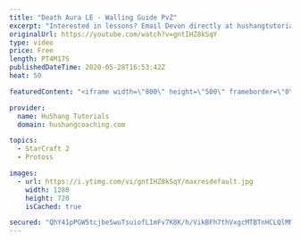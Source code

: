 ```yaml
---
title: "Death Aura LE - Walling Guide PvZ"
excerpt: "Interested in lessons? Email Devon directly at hushangtutorials@outlook.com ------------------------------------------------------------------------------------------------------- Want to support HuShang Tutorials directly? Patreon is a website where you can contribute a monthly donation that will help"
originalUrl: https://youtube.com/watch?v=gntIHZ8kSqY
type: video
price: Free
length: PT4M17S
publishedDateTime: 2020-05-28T16:53:42Z
heat: 50

featuredContent: "<iframe width=\"800\" height=\"500\" frameborder=\"0\" src=\"https://www.youtube.com/embed/gntIHZ8kSqY\" allow=\"accelerometer; autoplay; encrypted-media; gyroscope; picture-in-picture\" allowfullscreen></iframe>"

provider:
  name: HuShang Tutorials
  domain: hushangcoaching.com

topics:
  - StarCraft 2
  - Protoss

images:
  - url: https://i.ytimg.com/vi/gntIHZ8kSqY/maxresdefault.jpg
    width: 1280
    height: 720
    isCached: true

secured: "QhY41pPGW5tcjbeSwuTsuiofL1mFv7K8K/h/VikBFh7thVxgcMTBTnHCLQlMNJczkkyN7BGbkHwG09psySB6ciSopgyKWolv0VMeqnBp5/DfYOvdBqFM7Chj489gPiEi5NvZszksltoJP3nyLTe344OU6KCwyWmQ4wXGf/r/9qpEHFk88Qg3T/FeojD00AvuNsPs6Qow8j0lRQyY+lQrdJqO5PwyKWwHgKwq1aDLk6yBTvTxyQKN83wN+/BF55ppmjB0lgi5Ow01lphhfVBEwGfgkYdAkKDJ2g6sWdNO2D16e1fBjl0SF3BPR93Sv21E+lSIZTdWtvv+gSD/vtB2aRIAQTSRCNHj30RYLSU40YgS5O4g3zhRpwX8zZL0mVFccJU+iGVqRfhTylZwjYeYYhTrKPYmmYxX5/QDsYTqz4o=;ob/+2f+rS9ShuxbZLJyjhw=="
---
```


